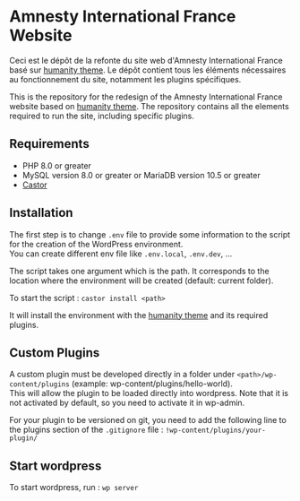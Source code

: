 # Amnesty International France Website

Ceci est le dépôt de la refonte du site web d'Amnesty International France basé sur [humanity theme](https://github.com/amnestywebsite/humanity-theme). Le dépôt contient tous les éléments nécessaires au fonctionnement du site, notamment les plugins spécifiques.

This is the repository for the redesign of the Amnesty International France website based on [humanity theme](https://github.com/amnestywebsite/humanity-theme). The repository contains all the elements required to run the site, including specific plugins.

## Requirements

- PHP 8.0 or greater
- MySQL version 8.0 or greater or MariaDB version 10.5 or greater
- [Castor](https://github.com/jolicode/castor)

## Installation

The first step is to change `.env` file to provide some information to the script for the creation of the WordPress environment.  
You can create different env file like `.env.local`, `.env.dev`, ...

The script takes one argument which is the path. It corresponds to the location where the environment will be created (default: current folder).

To start the script : `castor install <path>`

It will install the environment with the [humanity theme](https://github.com/amnestywebsite/humanity-theme) and its required plugins.

## Custom Plugins

A custom plugin must be developed directly in a folder under `<path>/wp-content/plugins` (example: wp-content/plugins/hello-world).  
This will allow the plugin to be loaded directly into wordpress. Note that it is not activated by default, so you need to activate it in wp-admin.

For your plugin to be versioned on git, you need to add the following line to the plugins section of the `.gitignore` file : `!wp-content/plugins/your-plugin/`

## Start wordpress

To start wordpress, run : `wp server`